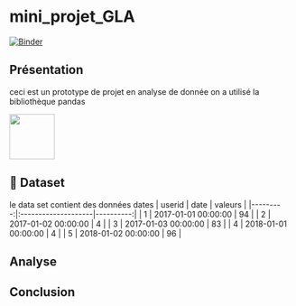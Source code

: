 # mini_projet_GLA

[![Binder](https://mybinder.org/badge_logo.svg)](https://mybinder.org/v2/gh/sami239/mini-projet/main?filepath=notebook.ipynb)

## Présentation

ceci est un prototype de projet en analyse de donnée
on a utilisé la bibliothèque pandas

<img src='img/pandas.png' width=80px>

## :file_folder: Dataset 

le data set contient des données dates
|   userid | date                |   valeurs |
|---------:|:--------------------|----------:|
|        1 | 2017-01-01 00:00:00 |        94 |
|        2 | 2017-01-02 00:00:00 |         4 |
|        3 | 2017-01-03 00:00:00 |        83 |
|        4 | 2018-01-01 00:00:00 |         4 |
|        5 | 2018-01-02 00:00:00 |        96 |

## Analyse


## Conclusion 


